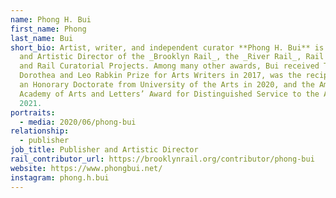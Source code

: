 ```yaml
---
name: Phong H. Bui
first_name: Phong
last_name: Bui
short_bio: Artist, writer, and independent curator **Phong H. Bui** is Publisher
  and Artistic Director of the _Brooklyn Rail_, the _River Rail_, Rail Editions,
  and Rail Curatorial Projects. Among many other awards, Bui received The
  Dorothea and Leo Rabkin Prize for Arts Writers in 2017, was the recipient of
  an Honorary Doctorate from University of the Arts in 2020, and the American
  Academy of Arts and Letters’ Award for Distinguished Service to the Arts in
  2021.
portraits:
  - media: 2020/06/phong-bui
relationship:
  - publisher
job_title: Publisher and Artistic Director
rail_contributor_url: https://brooklynrail.org/contributor/phong-bui
website: https://www.phongbui.net/
instagram: phong.h.bui
---
```

